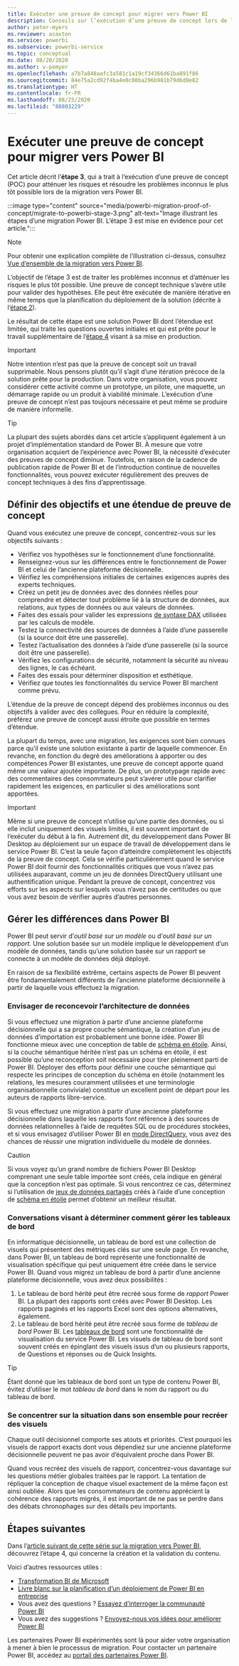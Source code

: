 ```yaml
---
title: Exécuter une preuve de concept pour migrer vers Power BI
description: Conseils sur l’exécution d’une preuve de concept lors de la migration vers Power BI.
author: peter-myers
ms.reviewer: asaxton
ms.service: powerbi
ms.subservice: powerbi-service
ms.topic: conceptual
ms.date: 08/20/2020
ms.author: v-pemyer
ms.openlocfilehash: a7b7a848aafc3a581c1a19cf34366d61ba891f86
ms.sourcegitcommit: 84e75a2cd92f4ba4e0c08ba296b981b79d6d0e82
ms.translationtype: HT
ms.contentlocale: fr-FR
ms.lasthandoff: 08/25/2020
ms.locfileid: "88803229"
---
```

# <a name="conductproofofconcepttomigratetopowerbi"></a>Exécuter une preuve de concept pour migrer vers Power BI

Cet article décrit l’**étape 3**, qui a trait à l’exécution d’une preuve de concept (POC) pour atténuer les risques et résoudre les problèmes inconnus le plus tôt possible lors de la migration vers Power BI.

:::image type="content" source="media/powerbi-migration-proof-of-concept/migrate-to-powerbi-stage-3.png" alt-text="Image illustrant les étapes d’une migration Power BI. L’étape 3 est mise en évidence pour cet article.":::

> [!NOTE]
> Pour obtenir une explication complète de l’illustration ci-dessus, consultez [Vue d’ensemble de la migration vers Power BI](powerbi-migration-overview.md).

L’objectif de l’étape 3 est de traiter les problèmes inconnus et d’atténuer les risques le plus tôt possible. Une preuve de concept technique s’avère utile pour valider des hypothèses. Elle peut être exécutée de manière itérative en même temps que la planification du déploiement de la solution (décrite à l’[étape 2](powerbi-migration-planning.md)).

Le résultat de cette étape est une solution Power BI dont l’étendue est limitée, qui traite les questions ouvertes initiales et qui est prête pour le travail supplémentaire de l’[étape 4](powerbi-migration-create-validate-content.md) visant à sa mise en production.

> [!IMPORTANT]
> Notre intention n’est pas que la preuve de concept soit un travail supprimable. Nous pensons plutôt qu’il s’agit d’une itération précoce de la solution prête pour la production. Dans votre organisation, vous pouvez considérer cette activité comme un prototype, un pilote, une maquette, un démarrage rapide ou un produit à viabilité minimale. L’exécution d’une preuve de concept n’est pas toujours nécessaire et peut même se produire de manière informelle.

> [!TIP]
> La plupart des sujets abordés dans cet article s’appliquent également à un projet d’implémentation standard de Power BI. À mesure que votre organisation acquiert de l’expérience avec Power BI, la nécessité d’exécuter des preuves de concept diminue. Toutefois, en raison de la cadence de publication rapide de Power BI et de l’introduction continue de nouvelles fonctionnalités, vous pouvez exécuter régulièrement des preuves de concept techniques à des fins d’apprentissage.

## <a name="set-poc-goals-and-scope"></a>Définir des objectifs et une étendue de preuve de concept

Quand vous exécutez une preuve de concept, concentrez-vous sur les objectifs suivants :

- Vérifiez vos hypothèses sur le fonctionnement d’une fonctionnalité.
- Renseignez-vous sur les différences entre le fonctionnement de Power BI et celui de l’ancienne plateforme décisionnelle.
- Vérifiez les compréhensions initiales de certaines exigences auprès des experts techniques.
- Créez un petit jeu de données avec des données réelles pour comprendre et détecter tout problème lié à la structure de données, aux relations, aux types de données ou aux valeurs de données.
- Faites des essais pour valider les expressions [de syntaxe DAX](/dax/) utilisées par les calculs de modèle.
- Testez la connectivité des sources de données à l’aide d’une passerelle (si la source doit être une passerelle).
- Testez l’actualisation des données à l’aide d’une passerelle (si la source doit être une passerelle).
- Vérifiez les configurations de sécurité, notamment la sécurité au niveau des lignes, le cas échéant.
- Faites des essais pour déterminer disposition et esthétique.
- Vérifiez que toutes les fonctionnalités du service Power BI marchent comme prévu.

L’étendue de la preuve de concept dépend des problèmes inconnus ou des objectifs à valider avec des collègues. Pour en réduire la complexité, préférez une preuve de concept aussi étroite que possible en termes d’étendue.

La plupart du temps, avec une migration, les exigences sont bien connues parce qu’il existe une solution existante à partir de laquelle commencer. En revanche, en fonction du degré des améliorations à apporter ou des compétences Power BI existantes, une preuve de concept apporte quand même une valeur ajoutée importante. De plus, un prototypage rapide avec des commentaires des consommateurs peut s’avérer utile pour clarifier rapidement les exigences, en particulier si des améliorations sont apportées.

> [!IMPORTANT]
> Même si une preuve de concept n’utilise qu’une partie des données, ou si elle inclut uniquement des visuels limités, il est souvent important de l’exécuter du début à la fin. Autrement dit, du développement dans Power BI Desktop au déploiement sur un espace de travail de développement dans le service Power BI. C’est la seule façon d’atteindre complètement les objectifs de la preuve de concept. Cela se vérifie particulièrement quand le service Power BI doit fournir des fonctionnalités critiques que vous n’avez pas utilisées auparavant, comme un jeu de données DirectQuery utilisant une authentification unique. Pendant la preuve de concept, concentrez vos efforts sur les aspects sur lesquels vous n’avez pas de certitudes ou que vous avez besoin de vérifier auprès d’autres personnes.

## <a name="handle-differences-in-power-bi"></a>Gérer les différences dans Power BI

Power BI peut servir d’_outil basé sur un modèle_ ou d’_outil basé sur un rapport_. Une solution basée sur un modèle implique le développement d’un modèle de données, tandis qu’une solution basée sur un rapport se connecte à un modèle de données déjà déployé.

En raison de sa flexibilité extrême, certains aspects de Power BI peuvent être fondamentalement différents de l’ancienne plateforme décisionnelle à partir de laquelle vous effectuez la migration.

### <a name="consider-redesigning-the-data-architecture"></a>Envisager de reconcevoir l’architecture de données

Si vous effectuez une migration à partir d’une ancienne plateforme décisionnelle qui a sa propre couche sémantique, la création d’un jeu de données d’importation est probablement une bonne idée. Power BI fonctionne mieux avec une conception de table de [schéma en étoile](star-schema.md). Ainsi, si la couche sémantique héritée n’est pas un schéma en étoile, il est possible qu’une reconception soit nécessaire pour tirer pleinement parti de Power BI. Déployer des efforts pour définir une couche sémantique qui respecte les principes de conception du schéma en étoile (notamment les relations, les mesures couramment utilisées et une terminologie organisationnelle conviviale) constitue un excellent point de départ pour les auteurs de rapports libre-service.

Si vous effectuez une migration à partir d’une ancienne plateforme décisionnelle dans laquelle les rapports font référence à des sources de données relationnelles à l’aide de requêtes SQL ou de procédures stockées, et si vous envisagez d’utiliser Power BI en [mode DirectQuery](../connect-data/desktop-use-directquery.md), vous avez des chances de réussir une migration individuelle du modèle de données.

> [!CAUTION]
> Si vous voyez qu’un grand nombre de fichiers Power BI Desktop comprenant une seule table importée sont créés, cela indique en général que la conception n’est pas optimale. Si vous rencontrez ce cas, déterminez si l’utilisation de [jeux de données partagés](../connect-data/service-datasets-across-workspaces.md) créés à l’aide d’une conception de [schéma en étoile](star-schema.md) permet d’obtenir un meilleur résultat.

### <a name="decide-how-to-handle-dashboard-conversions"></a>Conversations visant à déterminer comment gérer les tableaux de bord

En informatique décisionnelle, un tableau de bord est une collection de visuels qui présentent des métriques clés sur une seule page. En revanche, dans Power BI, un tableau de bord représente une fonctionnalité de visualisation spécifique qui peut uniquement être créée dans le service Power BI. Quand vous migrez un tableau de bord à partir d’une ancienne plateforme décisionnelle, vous avez deux possibilités :

1. Le tableau de bord hérité peut être recréé sous forme de _rapport_ Power BI. La plupart des rapports sont créés avec Power BI Desktop. Les rapports paginés et les rapports Excel sont des options alternatives, également.
2. Le tableau de bord hérité peut être recréé sous forme de _tableau de bord_ Power BI. Les [tableaux de bord](../fundamentals/service-basic-concepts.md#dashboards) sont une fonctionnalité de visualisation du service Power BI. Les visuels de tableau de bord sont souvent créés en épinglant des visuels issus d’un ou plusieurs rapports, de Questions et réponses ou de Quick Insights.

> [!TIP]
> Étant donné que les tableaux de bord sont un type de contenu Power BI, évitez d’utiliser le mot _tableau de bord_ dans le nom du rapport ou du tableau de bord.

### <a name="focus-on-the-big-picture-when-recreating-visuals"></a>Se concentrer sur la situation dans son ensemble pour recréer des visuels

Chaque outil décisionnel comporte ses atouts et priorités. C’est pourquoi les visuels de rapport exacts dont vous dépendiez sur une ancienne plateforme décisionnelle peuvent ne pas avoir d’équivalent proche dans Power BI.

Quand vous recréez des visuels de rapport, concentrez-vous davantage sur les questions métier globales traitées par le rapport. La tentation de répliquer la conception de chaque visuel exactement de la même façon est ainsi oubliée. Alors que les consommateurs de contenu apprécient la cohérence des rapports migrés, il est important de ne pas se perdre dans des débats chronophages sur des détails peu importants.

## <a name="next-steps"></a>Étapes suivantes

Dans l’[article suivant de cette série sur la migration vers Power BI](powerbi-migration-create-validate-content.md), découvrez l’étape 4, qui concerne la création et la validation du contenu.

Voici d’autres ressources utiles :

- [Transformation BI de Microsoft](center-of-excellence-microsoft-business-intelligence-transformation.md)
- [Livre blanc sur la planification d’un déploiement de Power BI en entreprise](https://aka.ms/PBIEnterpriseDeploymentWP)
- Vous avez des questions ? [Essayez d’interroger la communauté Power BI](https://community.powerbi.com/)
- Vous avez des suggestions ? [Envoyez-nous vos idées pour améliorer Power BI](https://ideas.powerbi.com/)

Les partenaires Power BI expérimentés sont là pour aider votre organisation à mener à bien le processus de migration. Pour contacter un partenaire Power BI, accédez au [portail des partenaires Power BI](https://powerbi.microsoft.com/partners/).
